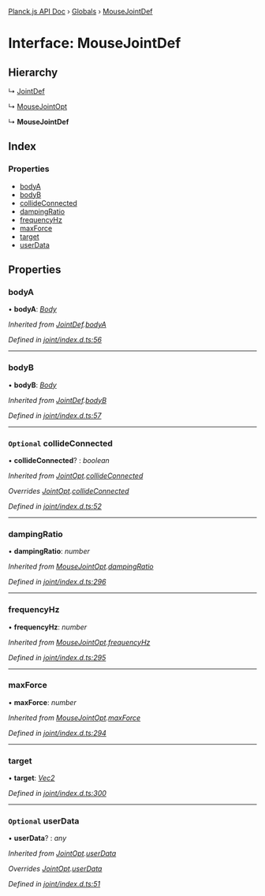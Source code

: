 [Planck.js API Doc](../README.md) › [Globals](../globals.md) › [MouseJointDef](mousejointdef.md)

# Interface: MouseJointDef

## Hierarchy

  ↳ [JointDef](jointdef.md)

  ↳ [MouseJointOpt](mousejointopt.md)

  ↳ **MouseJointDef**

## Index

### Properties

* [bodyA](mousejointdef.md#bodya)
* [bodyB](mousejointdef.md#bodyb)
* [collideConnected](mousejointdef.md#optional-collideconnected)
* [dampingRatio](mousejointdef.md#dampingratio)
* [frequencyHz](mousejointdef.md#frequencyhz)
* [maxForce](mousejointdef.md#maxforce)
* [target](mousejointdef.md#target)
* [userData](mousejointdef.md#optional-userdata)

## Properties

###  bodyA

• **bodyA**: *[Body](../classes/body.md)*

*Inherited from [JointDef](jointdef.md).[bodyA](jointdef.md#bodya)*

*Defined in [joint/index.d.ts:56](https://github.com/shakiba/planck.js/blob/038d425/lib/joint/index.d.ts#L56)*

___

###  bodyB

• **bodyB**: *[Body](../classes/body.md)*

*Inherited from [JointDef](jointdef.md).[bodyB](jointdef.md#bodyb)*

*Defined in [joint/index.d.ts:57](https://github.com/shakiba/planck.js/blob/038d425/lib/joint/index.d.ts#L57)*

___

### `Optional` collideConnected

• **collideConnected**? : *boolean*

*Inherited from [JointOpt](jointopt.md).[collideConnected](jointopt.md#optional-collideconnected)*

*Overrides [JointOpt](jointopt.md).[collideConnected](jointopt.md#optional-collideconnected)*

*Defined in [joint/index.d.ts:52](https://github.com/shakiba/planck.js/blob/038d425/lib/joint/index.d.ts#L52)*

___

###  dampingRatio

• **dampingRatio**: *number*

*Inherited from [MouseJointOpt](mousejointopt.md).[dampingRatio](mousejointopt.md#dampingratio)*

*Defined in [joint/index.d.ts:296](https://github.com/shakiba/planck.js/blob/038d425/lib/joint/index.d.ts#L296)*

___

###  frequencyHz

• **frequencyHz**: *number*

*Inherited from [MouseJointOpt](mousejointopt.md).[frequencyHz](mousejointopt.md#frequencyhz)*

*Defined in [joint/index.d.ts:295](https://github.com/shakiba/planck.js/blob/038d425/lib/joint/index.d.ts#L295)*

___

###  maxForce

• **maxForce**: *number*

*Inherited from [MouseJointOpt](mousejointopt.md).[maxForce](mousejointopt.md#maxforce)*

*Defined in [joint/index.d.ts:294](https://github.com/shakiba/planck.js/blob/038d425/lib/joint/index.d.ts#L294)*

___

###  target

• **target**: *[Vec2](../classes/vec2.md)*

*Defined in [joint/index.d.ts:300](https://github.com/shakiba/planck.js/blob/038d425/lib/joint/index.d.ts#L300)*

___

### `Optional` userData

• **userData**? : *any*

*Inherited from [JointOpt](jointopt.md).[userData](jointopt.md#optional-userdata)*

*Overrides [JointOpt](jointopt.md).[userData](jointopt.md#optional-userdata)*

*Defined in [joint/index.d.ts:51](https://github.com/shakiba/planck.js/blob/038d425/lib/joint/index.d.ts#L51)*
